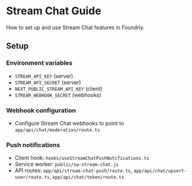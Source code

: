 # Stream Chat Guide

How to set up and use Stream Chat features in Foundrly.

## Setup
### Environment variables
- `STREAM_API_KEY` (server)
- `STREAM_API_SECRET` (server)
- `NEXT_PUBLIC_STREAM_API_KEY` (client)
- `STREAM_WEBHOOK_SECRET` (webhooks)

### Webhook configuration
- Configure Stream Chat webhooks to point to `app/api/chat/moderation/route.ts`

### Push notifications
- Client hook: `hooks/useStreamChatPushNotifications.ts`
- Service worker: `public/sw-stream-chat.js`
- API routes: `app/api/stream-chat-push/route.ts`, `app/api/chat/upsert-user/route.ts`, `app/api/chat/token/route.ts`
